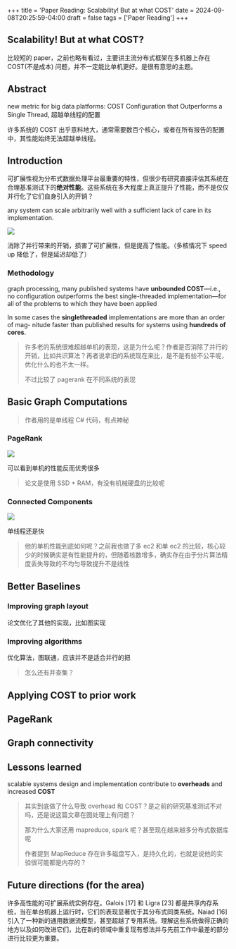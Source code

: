 +++
title = 'Paper Reading: Scalability! But at what COST'
date = 2024-09-08T20:25:59-04:00
draft = false
tags = ['Paper Reading']
+++

## Scalability! But at what COST?

比较短的 paper，之前也略有看过，主要讲主流分布式框架在多机器上存在 COST(不是成本) 问题，并不一定能比单机更好。是很有意思的主题。

## Abstract

new metric for big data platforms: COST Configuration that Outperforms a Single Thread, 超越单线程的配置

许多系统的 COST 出乎意料地大，通常需要数百个核心，或者在所有报告的配置中，其性能始终无法超越单线程。

## Introduction

可扩展性视为分布式数据处理平台最重要的特性，但很少有研究直接评估其系统在合理基准测试下的**绝对性能**。这些系统在多大程度上真正提升了性能，而不是仅仅并行化了它们自身引入的开销？

any system can scale arbitrarily well with a sufficient lack of care in its implementation.

![](https://s2.loli.net/2024/09/09/YSpbq8L3UJecfxo.png)

消除了并行带来的开销，损害了可扩展性，但是提高了性能。（多核情况下 speed up 降低了，但是延迟却低了）

### Methodology

graph processing, many published systems have **unbounded COST**—i.e., no configuration outperforms the best single-threaded implementation—for all of the problems to which they have been applied

In some cases the **singlethreaded** implementations are more than an order of mag- nitude faster than published results for systems using **hundreds of cores**.

> 许多老的系统很难超越单机的表现，这是为什么呢？作者是否消除了并行的开销，比如共识算法？再者说拿旧的系统现在来比，是不是有些不公平呢，优化什么的也不太一样。
>
> 不过比较了 pagerank 在不同系统的表现

## Basic Graph Computations

> 作者用的是单线程 C# 代码，有点神秘

### PageRank

![](https://s2.loli.net/2024/09/09/MviSFXzaOVbGs3T.png)

可以看到单机的性能反而优秀很多

> 论文是使用 SSD + RAM，有没有机械硬盘的比较呢

### Connected Components

![](https://s2.loli.net/2024/09/09/Hi8nKxq76NrsoLD.png)

单线程还是快

> 他的单机性能到底如何呢？之前我也做了多 ec2 和单 ec2 的比较，核心较少的时候确实是有性能提升的，但随着核数增多，确实存在由于分片算法精度丢失导致的不均匀导致提升不是线性

## Better Baselines

### Improving graph layout

论文优化了其他的实现，比如图实现

### Improving algorithms

优化算法，图联通，应该并不是适合并行的把

> 怎么还有并查集？

## Applying COST to prior work

## PageRank

## Graph connectivity

## Lessons learned

scalable systems design and implementation contribute to **overheads** and increased **COST**

> 其实到底做了什么导致 overhead 和 COST？是之前的研究基准测试不对吗，还是说这篇文章在图处理上有问题？
>
> 那为什么大家还用 mapreduce, spark 呢？甚至现在越来越多分布式数据库呢
>
> 作者提到 MapReduce 存在许多磁盘写入，是持久化的，也就是说他的实验很可能都是内存的？

## Future directions (for the area)

许多高性能的可扩展系统实例存在。Galois [17] 和 Ligra [23] 都是共享内存系统，当在单台机器上运行时，它们的表现显著优于其分布式同类系统。Naiad [16] 引入了一种新的通用数据流模型，甚至超越了专用系统。理解这些系统做得正确的地方以及如何改进它们，比在新的领域中重复现有想法并与先前工作中最差的部分进行比较更为重要。

<!--
1. the problem the paper addresses (no more than 2-3 sentences each)
2. the paper’s solution (no more than 2-3 sentences each)
3. the evidence the paper provides that the solution was correct. (no more than 2-3 sentences each)

1. whether the problem the paper solved is an important one
2. whether the solution was a good one
3. whether the paper was fun or enjoyable to read.

5. The COST paper complains that distributed systems papers are sometimes guilty of NOT evaluating against a simple single-threaded approach. However, this is not always possible -- some applications (such as building OS services) need to provide scalability and inherently cannot be single threaded. Given this, are there any lessons we can take from the COST paper when thinking about the multikernel?


------------------ 2 ---------------------

The paper COST, is trying to illustrate that some previous big data frameworks do not necessarily improve performance by propsoing a new metric COST, measuring the hardware configuration required for a system to outperform a competent single-threaded implementation. Many of them introduce parallelizable overheads and scalaility without considering performance such as GraphLab and Spark.
The authors write simple single-threaded implementations that solve the same problem as those system designed for multi-core and distributed system, and run it on high-end laptop using the same datasets like twitter with PageRank and compare to multicore systems.
The paper presents the measurements from various data-parallel and graph processing system, showing that many systems have increasing COST.

The problem addressed by the paper is important in the field of big data, especially when the spark is getting more and more popular in distributed systems. When researchers or developers are trying to build big data platforms, they must think of the tradeoffs between COST and scalability.
In my opinion, the solution doesnot seem right to me. Though it provides some meaningful metrics, but considering the practicalities of hardware costs, fault tolerance and configurations in real-world scenarios, performance is not the most important factor, we still need to think about the tradeoff among many factors.
The paper is enjoyable and thought-provking, I had implemented a MapReduce-based search engine on multiple cheap EC2 instances in another distributed system course, and it did achieve scalability and speedup. The paper’s unique perspective on evaluating big data systems gives me some new insights into performance and scalability.

We can still learn some lessons from COST that can be applied to MultiKernel, for examples, when evaluating the MultiKernel, the paper does not give the latency metrics
when conducting experiments but only the throughput. It could be some tradeoffs between scalability and performance.
 -->
